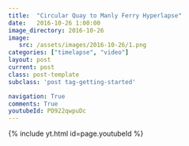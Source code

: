 ```yaml
---
title:  "Circular Quay to Manly Ferry Hyperlapse"
date:   2016-10-26 1:00:00
image_directory: 2016-10-26
image:
   src: /assets/images/2016-10-26/1.png
categories: ["timelapse", "video"]
layout: post
current: post
class: post-template
subclass: 'post tag-getting-started'

navigation: True
comments: True
youtubeId: PD922qwpuDc
---
```

{% include yt.html id=page.youtubeId %}
